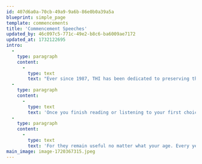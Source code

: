 ```yaml
---
id: 407d6a0a-70cb-49a9-9a6b-86e0b0a39a5a
blueprint: simple_page
template: commencements
title: 'Commencement Speeches'
updated_by: 46c097c5-771c-49e2-b8c6-ba6009ae7172
updated_at: 1732122695
intro:
  -
    type: paragraph
    content:
      -
        type: text
        text: "Ever since 1987, THI has been dedicated to preserving the wisdom, inspiration, humor and uninhibited humanity of spring's most empowering commencement speeches. "
  -
    type: paragraph
    content:
      -
        type: text
        text: 'Once you finish reading or listening to your first choice, we well suspect you will find yourself unable to end there, becoming quickly engaged with the rest of these enduringly thoughtful, fun and generous voices!'
  -
    type: paragraph
    content:
      -
        type: text
        text: 'For they remain useful no matter what your age. Every year all of us "graduate" into new tomorrows, new challenges...especially as we consider our ever more necessary personal contributions to the vast horizons of positive change.'
main_image: image-1720367315.jpeg
---
```

